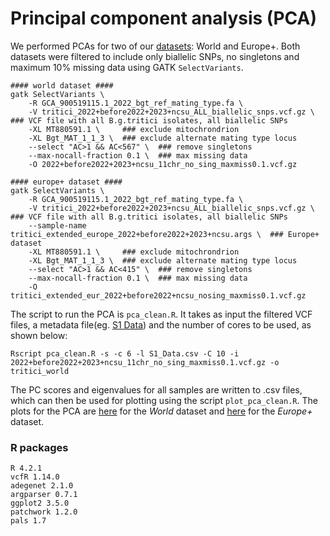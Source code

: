 # Principal component analysis (PCA) 
We performed PCAs for two of our [datasets](../Datasets/Datasets.md): World and Europe+. Both datasets were filtered to include only biallelic SNPs, no singletons and maximum 10% missing data using GATK `SelectVariants`.
```
#### world dataset ####
gatk SelectVariants \
    -R GCA_900519115.1_2022_bgt_ref_mating_type.fa \
    -V tritici_2022+before2022+2023+ncsu_ALL_biallelic_snps.vcf.gz \   ### VCF file with all B.g.tritici isolates, all biallelic SNPs
    -XL MT880591.1 \     ### exclude mitochrondrion
    -XL Bgt_MAT_1_1_3 \  ### exclude alternate mating type locus
    --select "AC>1 && AC<567" \  ### remove singletons
    --max-nocall-fraction 0.1 \  ### max missing data
    -O 2022+before2022+2023+ncsu_11chr_no_sing_maxmiss0.1.vcf.gz

#### europe+ dataset ####
gatk SelectVariants \
    -R GCA_900519115.1_2022_bgt_ref_mating_type.fa \
    -V tritici_2022+before2022+2023+ncsu_ALL_biallelic_snps.vcf.gz \   ### VCF file with all B.g.tritici isolates, all biallelic SNPs
    --sample-name tritici_extended_europe_2022+before2022+2023+ncsu.args \  ### Europe+ dataset
    -XL MT880591.1 \     ### exclude mitochrondrion
    -XL Bgt_MAT_1_1_3 \  ### exclude alternate mating type locus
    --select "AC>1 && AC<415" \  ### remove singletons
    --max-nocall-fraction 0.1 \  ### max missing data
    -O tritici_extended_eur_2022+before2022+ncsu_nosing_maxmiss0.1.vcf.gz
```

The script to run the PCA is `pca_clean.R`. It takes as input the filtered VCF files, a metadata file(eg. [S1 Data](../Datasets/S1_Data.csv)) and the number of cores to be used, as shown below:
```
Rscript pca_clean.R -s -c 6 -l S1_Data.csv -C 10 -i 2022+before2022+2023+ncsu_11chr_no_sing_maxmiss0.1.vcf.gz -o tritici_world
```

The PC scores and eigenvalues for all samples are written to .csv files, which can then be used for plotting using the script `plot_pca_clean.R`. The plots for the PCA are [here](fig_s2_world_pca.pdf) for the _World_ dataset and [here](fig_s5_pca_eur+.pdf) for the _Europe+_ dataset.

### R packages 
```
R 4.2.1
vcfR 1.14.0
adegenet 2.1.0
argparser 0.7.1
ggplot2 3.5.0
patchwork 1.2.0
pals 1.7
```
